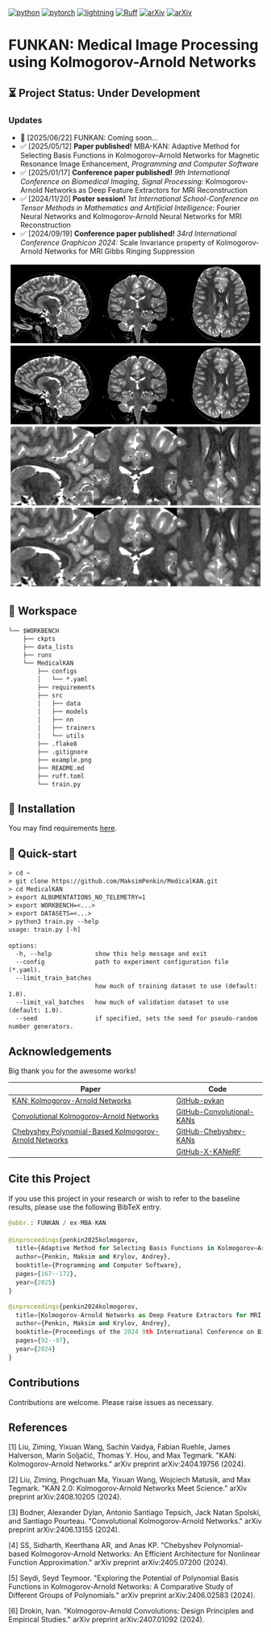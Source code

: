 [![python](https://img.shields.io/badge/-Python_3.12-blue?logo=python&logoColor=white)](https://www.python.org/downloads/release/python-3129/)
[![pytorch](https://img.shields.io/badge/PyTorch_2.5.0-ee4c2c?logo=pytorch&logoColor=white)](https://pytorch.org/get-started/previous-versions/#v250)
[![lightning](https://img.shields.io/badge/-Lightning_2.0+-792ee5?logo=pytorchlightning&logoColor=white)](https://pytorchlightning.ai/)
[![Ruff](https://img.shields.io/endpoint?url=https://raw.githubusercontent.com/astral-sh/ruff/main/assets/badge/v2.json)](https://github.com/astral-sh/ruff)
[![arXiv](https://img.shields.io/badge/DOI-10.1134/S0361768825700057-b31b1b.svg)](https://link.springer.com/article/10.1134/S0361768825700057)
[![arXiv](https://img.shields.io/badge/DOI-10.1145/3707172.3707186-b31b1b.svg)](https://dl.acm.org/doi/10.1145/3707172.3707186)

# FUNKAN: Medical Image Processing using Kolmogorov-Arnold Networks

## ⏳ Project Status: Under Development
### Updates
- 🔧 [2025/06/22] FUNKAN: Coming soon...
- ✅ [2025/05/12] **Paper published!** MBA-KAN: Adaptive Method for Selecting Basis Functions in Kolmogorov–Arnold Networks for Magnetic Resonance Image Enhancement, *Programming and Computer Software*
- ✅ [2025/01/17] **Conference paper published!** *9th International Conference on Biomedical Imaging, Signal Processing:* Kolmogorov-Arnold Networks as Deep Feature Extractors for MRI Reconstruction
- ✅ [2024/11/20] **Poster session!** *1st International School-Conference on Tensor Methods in Mathematics and Artificial Intelligence:* Fourier Neural Networks and Kolmogorov-Arnold Neural Networks for MRI Reconstruction
- ✅ [2024/09/19] **Conference paper published!** *34rd International Conference Graphicon 2024:* Scale Invariance property of Kolmogorov-Arnold Networks for MRI Gibbs Ringing Suppression

![alt text](./example.png)

## 📌 Workspace
```
└── $WORKBENCH
    ├── ckpts
    ├── data_lists
    ├── runs
    └── MedicalKAN
        ├── configs
        │   └── *.yaml
        ├── requirements
        ├── src
        │   ├── data
        │   ├── models
        │   ├── nn
        │   ├── trainers
        │   └── utils
        ├── .flake8
        ├── .gitignore
        ├── example.png
        ├── README.md
        ├── ruff.toml
        └── train.py
```

## 📌 Installation
You may find requirements
[here](https://github.com/MaksimPenkin/MedicalKAN/tree/main/requirements).

## 📌 Quick-start
```
> cd ~
> git clone https://github.com/MaksimPenkin/MedicalKAN.git
> cd MedicalKAN
> export ALBUMENTATIONS_NO_TELEMETRY=1
> export WORKBENCH=<...>
> export DATASETS=<...>
> python3 train.py --help
usage: train.py [-h]

options:
  -h, --help            show this help message and exit
  --config              path to experiment configuration file (*.yaml).
  --limit_train_batches 
                        how much of training dataset to use (default: 1.0).
  --limit_val_batches   how much of validation dataset to use (default: 1.0).
  --seed                if specified, sets the seed for pseudo-random number generators.
```

## Acknowledgements
Big thank you for the awesome works!

| Paper                                                                                        | Code                                                                                |
|----------------------------------------------------------------------------------------------|-------------------------------------------------------------------------------------|
| [KAN: Kolmogorov-Arnold Networks](https://arxiv.org/pdf/2404.19756)                          | [GitHub-pykan](https://github.com/KindXiaoming/pykan)                               |
| [Convolutional Kolmogorov–Arnold Networks](https://arxiv.org/pdf/2406.13155v1)               | [GitHub-Convolutional-KANs](https://github.com/AntonioTepsich/Convolutional-KANs)   |
| [Chebyshev Polynomial-Based Kolmogorov-Arnold Networks](https://arxiv.org/html/2405.07200v1) | [GitHub-Chebyshev-KANs](https://github.com/SynodicMonth/ChebyKAN)                   |
|                                                                                              | [GitHub-X-KANeRF](https://github.com/lif314/X-KANeRF)                               |


## Cite this Project
If you use this project in your research or wish to refer to the baseline results, please use the following BibTeX entry.

```python
@abbr.: FUNKAN / ex-MBA-KAN

@inproceedings{penkin2025kolmogorov,
  title={Adaptive Method for Selecting Basis Functions in Kolmogorov–Arnold Networks for Magnetic Resonance Image Enhancement},
  author={Penkin, Maksim and Krylov, Andrey},
  booktitle={Programming and Computer Software},
  pages={167--172},
  year={2025}
}
```

```python
@inproceedings{penkin2024kolmogorov,
  title={Kolmogorov-Arnold Networks as Deep Feature Extractors for MRI Reconstruction},
  author={Penkin, Maksim and Krylov, Andrey},
  booktitle={Proceedings of the 2024 9th International Conference on Biomedical Imaging, Signal Processing},
  pages={92--97},
  year={2024}
}
```

## Contributions
Contributions are welcome. Please raise issues as necessary. 

## References
[1] Liu, Ziming, Yixuan Wang, Sachin Vaidya, Fabian Ruehle, James Halverson, Marin Soljačić, Thomas Y. Hou, and Max Tegmark. "KAN: Kolmogorov-Arnold Networks." arXiv preprint arXiv:2404.19756 (2024).

[2] Liu, Ziming, Pingchuan Ma, Yixuan Wang, Wojciech Matusik, and Max Tegmark. "KAN 2.0: Kolmogorov-Arnold Networks Meet Science." arXiv preprint arXiv:2408.10205 (2024).

[3] Bodner, Alexander Dylan, Antonio Santiago Tepsich, Jack Natan Spolski, and Santiago Pourteau. "Convolutional Kolmogorov-Arnold Networks." arXiv preprint arXiv:2406.13155 (2024).

[4] SS, Sidharth, Keerthana AR, and Anas KP. "Chebyshev Polynomial-based Kolmogorov-Arnold Networks: An Efficient Architecture for Nonlinear Function Approximation." arXiv preprint arXiv:2405.07200 (2024).

[5] Seydi, Seyd Teymoor. "Exploring the Potential of Polynomial Basis Functions in Kolmogorov-Arnold Networks: A Comparative Study of Different Groups of Polynomials." arXiv preprint arXiv:2406.02583 (2024).

[6] Drokin, Ivan. "Kolmogorov-Arnold Convolutions: Design Principles and Empirical Studies." arXiv preprint arXiv:2407.01092 (2024).
